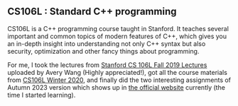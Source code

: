 ## CS106L : Standard C++ programming

CS106L is a C++ programming course taught in Stanford. It teaches several important and common topics of modern features of C++, which gives you an in-depth insight into understanding not only C++ syntax but also security, optimization and other fancy things about programming.

For me, I took the lectures from [Stanford CS 106L Fall 2019 Lectures](https://www.youtube.com/playlist?list=PLCgD3ws8aVdolCexlz8f3U-RROA0s5jWA) uploaded by Avery Wang (Highly appreciated!), got all the course materials from [CS106L Winter 2020](https://web.stanford.edu/class/archive/cs/cs106l/cs106l.1204/lectures.html), and finally did the two interesting assignments of Autumn 2023 version which shows up in [the official website](https://web.stanford.edu/class/cs106l/index.html) currently (the time I started learning).